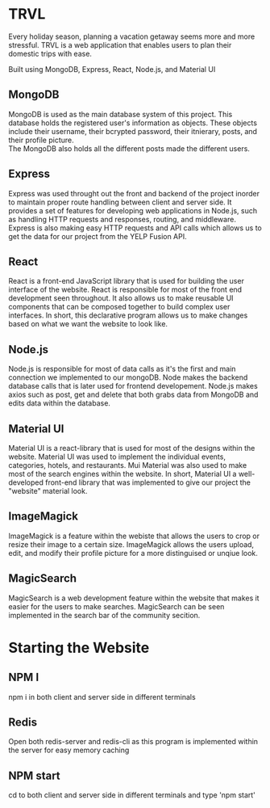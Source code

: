 # TRVL
Every holiday season, planning a vacation getaway seems more and more stressful. TRVL is a web application that enables users to plan their domestic trips with ease.

Built using MongoDB, Express, React, Node.js, and Material UI

## MongoDB
MongoDB is used as the main database system of this project. This database holds the registered user's information as objects. 
These objects include their username, their bcrypted password, their itnierary, posts, and their profile picture.  
The MongoDB also holds all the different posts made the different users.

## Express
Express was used throught out the front and backend of the project inorder to maintain proper route handling between client and server side. 
It provides a set of features for developing web applications in Node.js, such as handling HTTP requests and responses, routing, and middleware.
Express is also making easy HTTP requests and API calls which allows us to get the data for our project from the YELP Fusion API.

## React
React is a front-end JavaScript library that is used for building the user interface of the website. React is responsible for most of the
front end development seen throughout. It also allows us to make reusable UI components that can be composed together to build complex user interfaces. In short, this declarative program 
allows us to make changes based on what we want the website to look like.

## Node.js
Node.js is responsible for most of  data calls as it's the first and main connection we implemented to our mongoDB. Node makes the backend database calls that is later used 
for frontend developement. Node.js makes axios such as post, get and delete that both grabs data from MongoDB and edits data within the database.

## Material UI
Material UI is a react-library that is used for most of the designs within the website. Material UI was used to implement the individual events, 
categories, hotels, and restaurants. Mui Material was also used to make most of the search engines within the website. In short, Material UI a well-developed front-end library 
that was implemented to give our project the "website" material look.

## ImageMagick
ImageMagick is a feature within the webiste that allows the users to crop or resize their image to a certain size. ImageMagick allows the users upload, edit, and modify their profile picture 
for a more distinguised or unqiue look.

## MagicSearch
MagicSearch is a web development feature within the website that makes it easier for the users to make searches. MagicSearch can be seen implemented in the search bar of the community secition.


# Starting the Website

## NPM I 
npm i in both client and server side in different terminals

## Redis
Open both redis-server and redis-cli as this program is implemented within the server for easy memory caching

## NPM start
cd to both client and server side in different terminals and type 'npm start'




